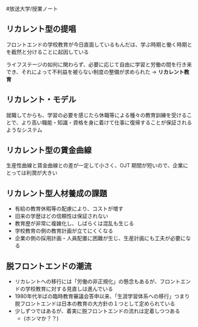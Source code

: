 #放送大学/授業ノート 

## リカレント型の提唱

フロントエンドの学校教育が今日直面しているもんだは、学ぶ時期と働く時期とを截然と分けることに起因している

ライフステージの如何に関わらず、必要に応じて自由に学習と労働の間を行き来でき、それによって不利益を被らない制度の整備が求められた
→ **リカレント教育**

## リカレント・モデル

就職してからも、学習の必要を感じたら休職等による種々の教育訓練を受けることで、より高い職能・知識・資格を身に着けて仕事に復帰することが保証されるようなシステム

## リカレント型の賃金曲線

生産性曲線と賃金曲線との差が一定して小さく、OJT 期間が短いので、企業にとっては利潤が大きい

## リカレント型人材養成の課題

- 有給の教育休暇等の配慮により、コストが増す
- 旧来の学歴ほどの信頼性は保証されない
- 教育歴が非常に複雑化し、しばらくは混乱も生じる
- 学校教育の側の教育計画が立てにくくなる
- 企業の側の採用計画・人員配置に困難が生じ、生産計画にも工夫が必要になる

## 脱フロントエンドの潮流

- リカレントへの移行には「労働の非正規化」の懸念もあるが、フロントエンドの学校教育に対する見直しは進んでいる
- 1980年代半ばの臨時教育審議会答申以来、「生涯学習体系への移行」つまり脱フロントエンドは日本の教育の大方針の１つとして定められている
- 少しずつではあるが、着実に脱フロントエンドの流れは定着しつつある
	- (ホンマか？？)
